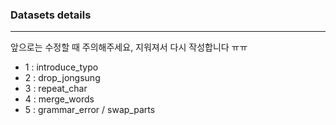 ### Datasets details
---
앞으로는 수정할 때 주의해주세요, 지워져서 다시 작성합니다 ㅠㅠ
- 1 : introduce_typo
- 2 : drop_jongsung
- 3 : repeat_char
- 4 : merge_words
- 5 : grammar_error / swap_parts
